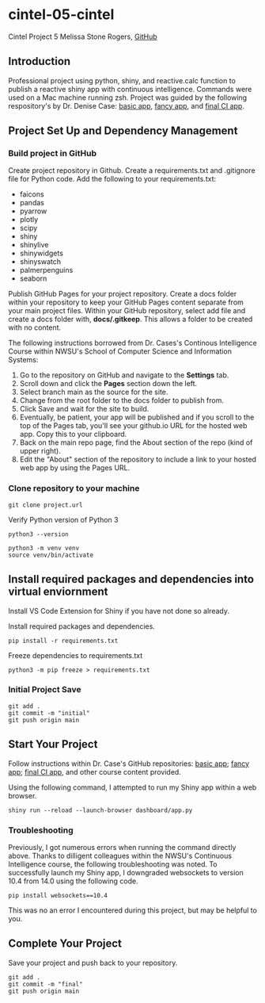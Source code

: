 # cintel-05-cintel
Cintel Project 5
Melissa Stone Rogers, [GitHub](https://github.com/meldstonerogers/cintel-05-cintel-2)

## Introduction
Professional project using python, shiny, and reactive.calc function to publish a reactive shiny app with continuous intelligence. 
Commands were used on a Mac machine running zsh. Project was guided by the following respository's by Dr. Denise Case: [basic app](https://github.com/denisecase/cintel-05-cintel-basic), [fancy app](https://github.com/denisecase/cintel-05-cintel-fancy), and [final CI app](https://github.com/denisecase/cintel-05-cintel).  


## Project Set Up and Dependency Management 
### Build project in GitHub
Create project repository in Github. Create a requirements.txt and .gitignore file for Python code. Add the following to your requirements.txt: 
- faicons 
- pandas
- pyarrow
- plotly
- scipy
- shiny
- shinylive 
- shinywidgets
- shinyswatch
- palmerpenguins
- seaborn

Publish GitHub Pages for your project repository.
Create a docs folder within your repository to keep your GitHub Pages content separate from your main project files. Within your GitHub repository, select add file and create a docs folder with, **docs/.gitkeep**. This allows a folder to be created with no content. 

The following instructions borrowed from Dr. Cases's Continous Intelligence Course within NWSU's School of Computer Science and Information Systems: 

1. Go to the repository on GitHub and navigate to the **Settings** tab.
2. Scroll down and click the **Pages** section down the left.
3. Select branch main as the source for the site.
4. Change from the root folder to the docs folder to publish from.
5. Click Save and wait for the site to build.
6. Eventually, be patient, your app will be published and if you scroll to the top of the Pages tab, you'll see your github.io URL for the hosted web app. Copy this to your clipboard. 
7. Back on the main repo page, find the About section of the repo (kind of upper right).
8. Edit the "About" section of the repository to include a link to your hosted web app by using the Pages URL. 

### Clone repository to your machine
```
git clone project.url
```
Verify Python version of Python 3
```
python3 --version

```
```
python3 -m venv venv
source venv/bin/activate
```
## Install required packages and dependencies into virtual enviornment

Install VS Code Extension for Shiny if you have not done so already.

Install required packages and dependencies. 
```
pip install -r requirements.txt
```
Freeze dependencies to requirements.txt  
```
python3 -m pip freeze > requirements.txt
```

### Initial Project Save
```
git add .
git commit -m "initial"                         
git push origin main
```
## Start Your Project 
Follow instructions within Dr. Case's GitHub repositories: [basic app](https://github.com/denisecase/cintel-05-cintel-basic); [fancy app](https://github.com/denisecase/cintel-05-cintel-fancy); [final CI app](https://github.com/denisecase/cintel-05-cintel), and other course content provided. 


Using the following command, I attempted to run my Shiny app within a web browser. 
```
shiny run --reload --launch-browser dashboard/app.py
```

### Troubleshooting
Previously, I got numerous errors when running the command directly above. Thanks to dilligent colleagues within the NWSU's Continuous Intelligence course, the following troubleshooting was noted. To successfully launch my Shiny app, I downgraded websockets to version 10.4 from 14.0 using the following code.
```
pip install websockets==10.4
```

This was no an error I encountered during this project, but may be helpful to you. 

## Complete Your Project
Save your project and push back to your repository. 
```
git add .
git commit -m "final"                         
git push origin main
```
